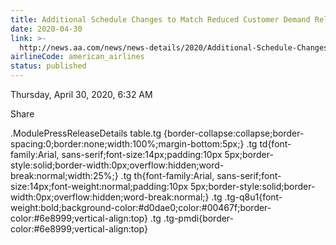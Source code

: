 ```yaml
---
title: Additional Schedule Changes to Match Reduced Customer Demand Related to COVID-19
date: 2020-04-30
link: >-
  http://news.aa.com/news/news-details/2020/Additional-Schedule-Changes-to-Match-Reduced-Customer-Demand-Related-to-COVID-19-OPS-DIS-04/default.aspx
airlineCode: american_airlines
status: published
---
```

Thursday, April 30, 2020, 6:32 AM

Share

.ModulePressReleaseDetails table.tg {border-collapse:collapse;border-spacing:0;border:none;width:100%;margin-bottom:5px;} .tg td{font-family:Arial, sans-serif;font-size:14px;padding:10px 5px;border-style:solid;border-width:0px;overflow:hidden;word-break:normal;width:25%;} .tg th{font-family:Arial, sans-serif;font-size:14px;font-weight:normal;padding:10px 5px;border-style:solid;border-width:0px;overflow:hidden;word-break:normal;} .tg .tg-q8u1{font-weight:bold;background-color:#d0dae0;color:#00467f;border-color:#6e8999;vertical-align:top} .tg .tg-pmdi{border-color:#6e8999;vertical-align:top}